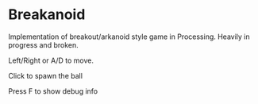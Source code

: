 # Breakanoid
Implementation of breakout/arkanoid style game in Processing. Heavily in progress and broken.

Left/Right or A/D to move.

Click to spawn the ball

Press F to show debug info
